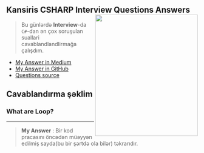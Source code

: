 ## Kansiris CSHARP Interview Questions Answers  <img src="https://i.postimg.cc/kXnJkdQX/kansir.jpg" align="right" height="320" width="270" >

> Bu günlərdə **Interview**-da `C#`-dan ən çox soruşulan suallari cavablandlandlirmağa çalışdım.
- [My Answer in Medium](https://medium.com/@DrMadWill/i-answered-to-interview-question-1d73a19695f8)
- [My Answer in GitHub](https://github.com/DrMadWill/KansirisCSHARP-InterviewQuestions-Answers)
- [Questions source](https://github.com/kansiris/C-Sharp-c-interview-question)

## Cavablandırma şəklim

###  What are Loop?
***
> **My Answer** : Bir kod pracasını öncədən müəyyən edilmiş sayda(bu bir şərtdə ola bilər) təkrarıdır.

